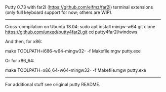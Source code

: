 
Putty 0.73 with far2l (https://github.com/elfmz/far2l) terminal
extensions (only full keyboard support for now; others are WIP).

---

Cross-compilation on Ubuntu 18.04:
sudo apt install mingw-w64
git clone https://github.com/unxed/putty4far2l.git
cd putty4far2l/windows

And then, for x86:

make TOOLPATH=i686-w64-mingw32- -f Makefile.mgw putty.exe

Or for x86_64:

make TOOLPATH=x86_64-w64-mingw32- -f Makefile.mgw putty.exe

---

For additional stuff see original putty README.
